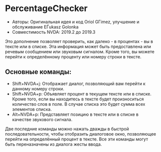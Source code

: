 # PercentageChecker #

* Авторы: Оригинальная идея и код Oriol GГіmez, улучшение и обслуживание ЕЃukasz Golonka
* Совместимость NVDA: 2019.2 до 2019.3

Это дополнение позволяет проверить, как далеко - в процентах - вы в тексте или в списке. Эта информация может быть предоставлена или речевым сообщением или звуковым сигналом.
Кроме того, вы можете перейти к определённому проценту или номеру строки в тексте.

## Основные команды: ##

*	Shift+NVDA+j: Отображает диалог, позволяющий вам перейти к данному номеру строки.
*	Shift+NVDA+p: Объявляет процент в текущем тексте или в списке. Кроме того, если вы находитесь в тексте будет произноситься количество слов в поле. В случае списка это будет сумма всех элементов списка.
*	Alt+NVDA+p:  Представляет позицию в тексте или в списке в качестве звукового сигнала.

Две последние команды можно нажать дважды в быстрой последовательности, чтобы отобразить диалоговое окно, позволяющее перейти на определённый процент в тексте.
Все эти команды могут быть переназначены из диалога жесты ввода.
